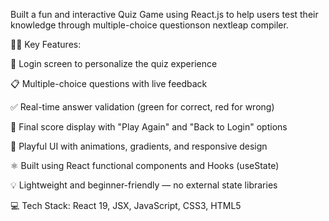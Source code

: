 Built a fun and interactive Quiz Game using React.js to help users test their knowledge through multiple-choice questionson nextleap compiler.

👨‍💻 Key Features:

🧠 Login screen to personalize the quiz experience

📋 Multiple-choice questions with live feedback

✅ Real-time answer validation (green for correct, red for wrong)

🎉 Final score display with "Play Again" and "Back to Login" options

🎨 Playful UI with animations, gradients, and responsive design

⚛️ Built using React functional components and Hooks (useState)

💡 Lightweight and beginner-friendly — no external state libraries

💻 Tech Stack:
React 19, JSX, JavaScript, CSS3, HTML5
